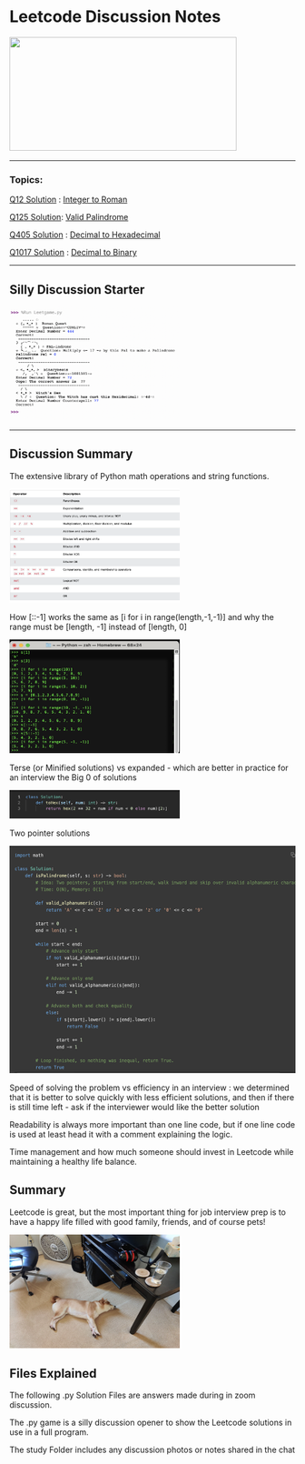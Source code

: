 # Leetcode Discussion Notes

<img src="https://leetcode.com/static/images/LeetCode_Sharing.png" width="400" height="200" />

-------------------------------------


### Topics:

[Q12 Solution](https://github.com/SarahBass/LeetCode/blob/main/python/Q12_IntegertoRoman) : [Integer to Roman](https://leetcode.com/problems/integer-to-roman/)

[Q125 Solution](https://github.com/SarahBass/LeetCode/blob/main/python/Q125_Palindrome): [Valid Palindrome](https://leetcode.com/problems/valid-palindrome/)

[Q405 Solution](https://github.com/SarahBass/LeetCode/blob/main/python/Q405_DecimaltoHexidecimal) : [Decimal to Hexadecimal](https://leetcode.com/problems/convert-a-number-to-hexadecimal/)

[Q1017 Solution](https://github.com/SarahBass/LeetCode/blob/main/python/Q1072_DecimaltoBinary) : [Decimal to Binary](https://leetcode.com/problems/convert-to-base-2/)

-----------------------------------

## Silly Discussion Starter


<img src="https://github.com/SarahBass/LeetCode/blob/main/python/study/Screen%20Shot%202023-02-21%20at%206.50.52%20PM.png" width="300" height="200" />

------------------------------------------

## Discussion Summary

The extensive library of Python math operations and string functions.

<img src="https://github.com/SarahBass/LeetCode/blob/main/python/study/Screen%20Shot%202023-02-20%20at%2011.06.45%20PM.png" width="300" height="200" />

How [::-1] works the same as [i for i in range(length,-1,-1)] and why the range must be [length, -1] instead of [length, 0] 

<img src="https://github.com/SarahBass/LeetCode/blob/main/python/study/Screen%20Shot%202023-02-21%20at%202.19.14%20PM.png" width="300" height="200" />

Terse (or Minified solutions) vs expanded - which are better in practice for an interview
 the Big 0 of solutions
 
 
<img src="https://github.com/SarahBass/LeetCode/blob/main/python/study/Screen%20Shot%202023-02-21%20at%206.48.58%20PM.png" width="300" height="50" />
 
Two pointer solutions 

<img src="https://github.com/SarahBass/LeetCode/blob/main/python/study/Screen%20Shot%202023-02-21%20at%206.53.10%20PM.png" width="600" height="400" />

 Speed of solving the problem vs efficiency in an interview : we determined that it is better to solve quickly with less efficient solutions, and then if there is still time left - ask if the interviewer would like the better solution 
 
Readability is always more important than one line code, but if one line code is used at least head it with a comment explaining the logic.

Time management and how much someone should invest in Leetcode while maintaining a healthy life balance.

## Summary 

Leetcode is great, but the most important thing for job interview prep is to have a happy life filled with good family, friends, and of course pets!

<img src="https://github.com/SarahBass/LeetCode/blob/main/python/study/image000000.jpg" width="300" height="200" />

## Files Explained

The following .py Solution Files are answers made during in zoom discussion. 

The .py game is a silly discussion opener to show the Leetcode solutions in use in a full program. 

The study Folder includes any discussion photos or notes shared in the chat


